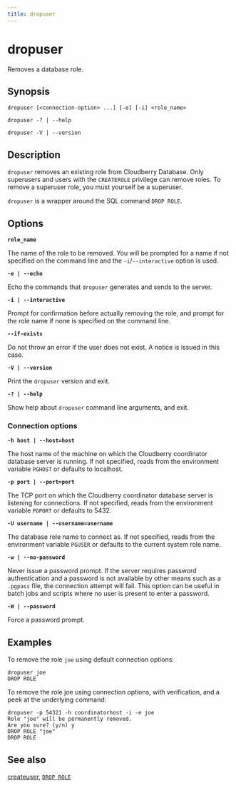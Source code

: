 ```yaml
---
title: dropuser
---
```


# dropuser

Removes a database role.

## Synopsis

```shell
dropuser [<connection-option> ...] [-e] [-i] <role_name>

dropuser -? | --help 

dropuser -V | --version
```

## Description

`dropuser` removes an existing role from Cloudberry Database. Only superusers and users with the `CREATEROLE` privilege can remove roles. To remove a superuser role, you must yourself be a superuser.

`dropuser` is a wrapper around the SQL command `DROP ROLE`.

## Options

**`role_name`**

The name of the role to be removed. You will be prompted for a name if not specified on the command line and the `-i`/`--interactive` option is used.

**`-e | --echo`**

Echo the commands that `dropuser` generates and sends to the server.

**`-i | --interactive`**

Prompt for confirmation before actually removing the role, and prompt for the role name if none is specified on the command line.

**`--if-exists`**

Do not throw an error if the user does not exist. A notice is issued in this case.

**`-V | --version`**

Print the `dropuser` version and exit.

**`-? | --help`**

Show help about `dropuser` command line arguments, and exit.

### Connection options

**`-h host | --host=host`**

The host name of the machine on which the Cloudberry coordinator database server is running. If not specified, reads from the environment variable `PGHOST` or defaults to localhost.

**`-p port | --port=port`**

The TCP port on which the Cloudberry coordinator database server is listening for connections. If not specified, reads from the environment variable `PGPORT` or defaults to 5432.

**`-U username | --username=username`**

The database role name to connect as. If not specified, reads from the environment variable `PGUSER` or defaults to the current system role name.

**`-w | --no-password`**

Never issue a password prompt. If the server requires password authentication and a password is not available by other means such as a `.pgpass` file, the connection attempt will fail. This option can be useful in batch jobs and scripts where no user is present to enter a password.

**`-W | --password`**

Force a password prompt.

## Examples

To remove the role `joe` using default connection options:

```shell
dropuser joe
DROP ROLE
```

To remove the role joe using connection options, with verification, and a peek at the underlying command:

```shell
dropuser -p 54321 -h coordinatorhost -i -e joe
Role "joe" will be permanently removed.
Are you sure? (y/n) y
DROP ROLE "joe"
DROP ROLE
```

## See also

[createuser](/i18n/zh/docusaurus-plugin-content-docs/current/db-utilities/db-util-createuser.md), [`DROP ROLE`](/i18n/zh/docusaurus-plugin-content-docs/current/sql-stmts/sql-stmt-drop-role.md)
